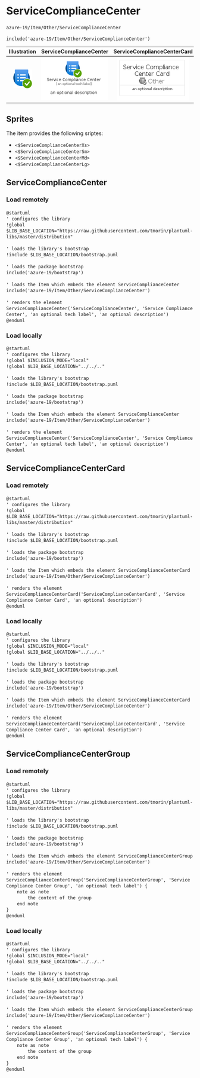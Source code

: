 # ServiceComplianceCenter


```text
azure-19/Item/Other/ServiceComplianceCenter
```

```text
include('azure-19/Item/Other/ServiceComplianceCenter')
```



| Illustration | ServiceComplianceCenter | ServiceComplianceCenterCard | ServiceComplianceCenterGroup |
| :---: | :---: | :---: | :---: |
| ![illustration for Illustration](../../../azure-19/Item/Other/ServiceComplianceCenter.png) | ![illustration for ServiceComplianceCenter](../../../azure-19/Item/Other/ServiceComplianceCenter.Local.png) | ![illustration for ServiceComplianceCenterCard](../../../azure-19/Item/Other/ServiceComplianceCenterCard.Local.png) | ![illustration for ServiceComplianceCenterGroup](../../../azure-19/Item/Other/ServiceComplianceCenterGroup.Local.png) |



## Sprites
The item provides the following sriptes:

- `<$ServiceComplianceCenterXs>`
- `<$ServiceComplianceCenterSm>`
- `<$ServiceComplianceCenterMd>`
- `<$ServiceComplianceCenterLg>`





## ServiceComplianceCenter

### Load remotely
```plantuml
@startuml
' configures the library
!global $LIB_BASE_LOCATION="https://raw.githubusercontent.com/tmorin/plantuml-libs/master/distribution"

' loads the library's bootstrap
!include $LIB_BASE_LOCATION/bootstrap.puml

' loads the package bootstrap
include('azure-19/bootstrap')

' loads the Item which embeds the element ServiceComplianceCenter
include('azure-19/Item/Other/ServiceComplianceCenter')

' renders the element
ServiceComplianceCenter('ServiceComplianceCenter', 'Service Compliance Center', 'an optional tech label', 'an optional description')
@enduml
```

### Load locally
```plantuml
@startuml
' configures the library
!global $INCLUSION_MODE="local"
!global $LIB_BASE_LOCATION="../../.."

' loads the library's bootstrap
!include $LIB_BASE_LOCATION/bootstrap.puml

' loads the package bootstrap
include('azure-19/bootstrap')

' loads the Item which embeds the element ServiceComplianceCenter
include('azure-19/Item/Other/ServiceComplianceCenter')

' renders the element
ServiceComplianceCenter('ServiceComplianceCenter', 'Service Compliance Center', 'an optional tech label', 'an optional description')
@enduml
```

## ServiceComplianceCenterCard

### Load remotely
```plantuml
@startuml
' configures the library
!global $LIB_BASE_LOCATION="https://raw.githubusercontent.com/tmorin/plantuml-libs/master/distribution"

' loads the library's bootstrap
!include $LIB_BASE_LOCATION/bootstrap.puml

' loads the package bootstrap
include('azure-19/bootstrap')

' loads the Item which embeds the element ServiceComplianceCenterCard
include('azure-19/Item/Other/ServiceComplianceCenter')

' renders the element
ServiceComplianceCenterCard('ServiceComplianceCenterCard', 'Service Compliance Center Card', 'an optional description')
@enduml
```

### Load locally
```plantuml
@startuml
' configures the library
!global $INCLUSION_MODE="local"
!global $LIB_BASE_LOCATION="../../.."

' loads the library's bootstrap
!include $LIB_BASE_LOCATION/bootstrap.puml

' loads the package bootstrap
include('azure-19/bootstrap')

' loads the Item which embeds the element ServiceComplianceCenterCard
include('azure-19/Item/Other/ServiceComplianceCenter')

' renders the element
ServiceComplianceCenterCard('ServiceComplianceCenterCard', 'Service Compliance Center Card', 'an optional description')
@enduml
```

## ServiceComplianceCenterGroup

### Load remotely
```plantuml
@startuml
' configures the library
!global $LIB_BASE_LOCATION="https://raw.githubusercontent.com/tmorin/plantuml-libs/master/distribution"

' loads the library's bootstrap
!include $LIB_BASE_LOCATION/bootstrap.puml

' loads the package bootstrap
include('azure-19/bootstrap')

' loads the Item which embeds the element ServiceComplianceCenterGroup
include('azure-19/Item/Other/ServiceComplianceCenter')

' renders the element
ServiceComplianceCenterGroup('ServiceComplianceCenterGroup', 'Service Compliance Center Group', 'an optional tech label') {
    note as note
        the content of the group
    end note
}
@enduml
```

### Load locally
```plantuml
@startuml
' configures the library
!global $INCLUSION_MODE="local"
!global $LIB_BASE_LOCATION="../../.."

' loads the library's bootstrap
!include $LIB_BASE_LOCATION/bootstrap.puml

' loads the package bootstrap
include('azure-19/bootstrap')

' loads the Item which embeds the element ServiceComplianceCenterGroup
include('azure-19/Item/Other/ServiceComplianceCenter')

' renders the element
ServiceComplianceCenterGroup('ServiceComplianceCenterGroup', 'Service Compliance Center Group', 'an optional tech label') {
    note as note
        the content of the group
    end note
}
@enduml
```

